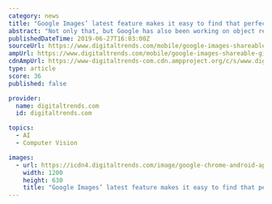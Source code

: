 ```yaml
---
category: news
title: "Google Images’ latest feature makes it easy to find that perfect shareable GIF"
abstract: "Not only that, but Google has also been working on object recognition through Google Lens — allowing users to take a photo of an object they’re interested in, and see similar products online that they could, in turn, buy. The “Share GIFs” feature ..."
publishedDateTime: 2019-06-27T16:03:00Z
sourceUrl: https://www.digitaltrends.com/mobile/google-images-shareable-gifs/
ampUrl: https://www.digitaltrends.com/mobile/google-images-shareable-gifs/?amp
cdnAmpUrl: https://www-digitaltrends-com.cdn.ampproject.org/c/s/www.digitaltrends.com/mobile/google-images-shareable-gifs/?amp
type: article
score: 36
published: false

provider:
  name: digitaltrends.com
  id: digitaltrends.com

topics:
  - AI
  - Computer Vision

images:
  - url: https://icdn4.digitaltrends.com/image/google-chrome-android-app-os-2-1200x630-c-ar1.91.jpg
    width: 1200
    height: 630
    title: "Google Images’ latest feature makes it easy to find that perfect shareable GIF"
---
```

